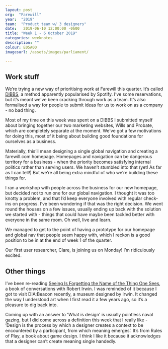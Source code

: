 ```yaml
---
layout: post
org:  "Farewill"
year:  "2019"
team:  "Product team w/ 3 designers"
date:   2019-06-10 12:00:00 -0600
title: "Week 1 - 6 October 2019"
categories: weeknotes
description: ""
colour: E05A00
imagesurl: /assets/images/parliament/

---
```



## Work stuff


We’re trying a new way of prioritising work at Farewill this quarter. It’s called [DIBBS](https://blog.crisp.se/wp-content/uploads/2016/06/DIBB.png), a method apparently popularised by Spotify. I’ve some reservations, but it’s meant we’ve been cracking through work as a team. It’s also formalised a way for people to submit ideas for us to work on as a company - no bad thing. 

Most of my time on this week was spent on a DIBBS I submitted myself about bringing together our two marketing websites, Wills and Probate, which are completely separate at the moment. We’ve got a few motivations for doing this, most of it being about building good foundations for ourselves as a business. 

Materially, this’ll mean designing a single global navigation and creating a farewill.com homepage. Homepages and navigation can be dangerous territory for a business - when the priority becomes satisfying internal politics rather than serving users. We haven’t stumbled into that (yet! As far as I can tell!) But we’re all being extra mindful of who we’re building these things for. 

I ran a workshop with people across the business for our new homepage, but decided not to run one for our global navigation. I thought it was too knotty a problem, and that I’d keep everyone involved with regular check-ins on progress. I’ve been wondering if that was the right decision. We went round the houses on a few issues, usually ending up back with the solution we started with - things that could have maybe been tackled better with everyone in the same room. Oh well, live and learn.

We managed to get to the point of having a prototype for our homepage and global nav that people seem happy with, which I reckon is a good position to be in at the end of week 1 of the quarter. 

Our first user researcher, Clare, is joining us on Monday! I’m ridiculously excited.


## Other things


I’ve been re-reading [Seeing Is Forgetting the Name of the Thing One Sees](https://www.amazon.co.uk/Seeing-Forgetting-Name-Thing-Sees/dp/0520256093), a book of conversations with Robert Irwin. I was reminded of it because I got to visit DIA:Beacon recently, a museum designed by Irwin. It changed the way I understood art when I first read it a few years ago, so it’s a pleasure to dig back into. 

Coming up with an answer to 'What is design' is usually pointless naval gazing, but I did come across a definition this week that I really like - ‘Design is the process by which a designer creates a context to be encountered by a participant, from which meaning emerges’. It’s from Rules of Play, a book about game design. I think I like it because it acknowledges that a designer can’t create meaning single handedly. 
